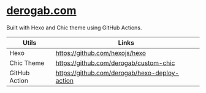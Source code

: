 # [derogab.com](https://derogab.com)

Built with Hexo and Chic theme using GitHub Actions.


| Utils         | Links                                         |
|---------------|-----------------------------------------------|
| Hexo          | https://github.com/hexojs/hexo                |
| Chic Theme    | https://github.com/derogab/custom-chic        |
| GitHub Action | https://github.com/derogab/hexo-deploy-action |
